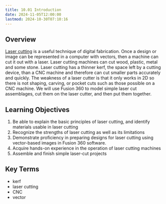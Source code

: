 ```yaml
---
title: 10.01 Introduction
date: 2024-11-05T12:00:00
lastmod: 2024-10-30T07:10:16
---
```


## Overview

[Laser cutting](./10-02-laser-cutting.md) is a useful technique of digital fabrication. Once a design or image can be represented in a computer with vectors, then a machine can cut it out with a laser. Laser cutting machines can cut wood, plastic, metal and some stone. Laser cutting has a thinner kerf, the space left by a cutting device, than a CNC machine and therefore can cut smaller parts accurately and quickly. The weakness of a laser cutter is that it only works in 2D so there is not shaping, carving, or pocket cuts such as those possible on a CNC machine. We will use Fusion 360 to model simple laser cut assemblages, cut them on the laser cutter, and then put them together.

## Learning Objectives

1. Be able to explain the basic principles of laser cutting, and identify materials usable in laser cutting
2. Recognize the strengths of laser cutting as well as its limitations
3. Demonstrate proficiency in preparing designs for laser cutting using vector-based images in Fusion 360 software.
4. Acquire hands-on experience in the operation of laser cutting machines
5. Assemble and finish simple laser-cut projects

## Key Terms

- kerf
- laser cutting
- CNC
- vector
